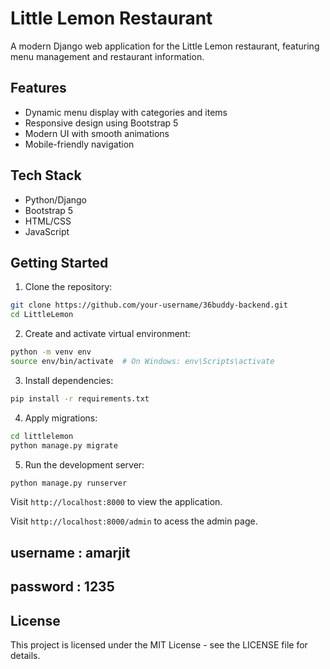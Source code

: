 # Little Lemon Restaurant

A modern Django web application for the Little Lemon restaurant, featuring menu management and restaurant information.

## Features

- Dynamic menu display with categories and items
- Responsive design using Bootstrap 5
- Modern UI with smooth animations
- Mobile-friendly navigation

## Tech Stack

- Python/Django
- Bootstrap 5
- HTML/CSS
- JavaScript

## Getting Started

1. Clone the repository:
```bash
git clone https://github.com/your-username/36buddy-backend.git
cd LittleLemon
```

2. Create and activate virtual environment:
```bash
python -m venv env
source env/bin/activate  # On Windows: env\Scripts\activate
```

3. Install dependencies:
```bash
pip install -r requirements.txt
```

4. Apply migrations:
```bash
cd littlelemon
python manage.py migrate
```

5. Run the development server:
```bash
python manage.py runserver
```

Visit `http://localhost:8000` to view the application.

Visit `http://localhost:8000/admin` to acess the admin page.

## username : amarjit 
## password : 1235

## License

This project is licensed under the MIT License - see the LICENSE file for details.

